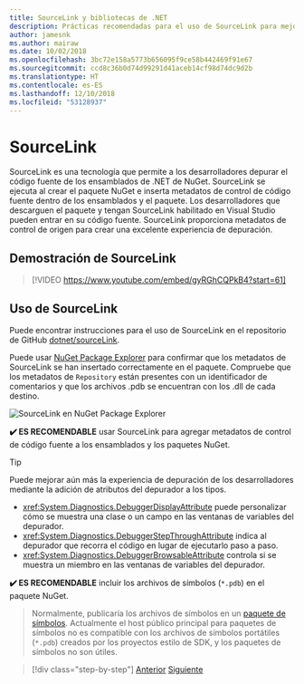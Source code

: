 ```yaml
---
title: SourceLink y bibliotecas de .NET
description: Prácticas recomendadas para el uso de SourceLink para mejorar la depuración de las bibliotecas de .NET.
author: jamesnk
ms.author: mairaw
ms.date: 10/02/2018
ms.openlocfilehash: 3bc72e158a5773b656095f9ce58b442469f91e67
ms.sourcegitcommit: ccd8c36b0d74d99291d41aceb14cf98d74dc9d2b
ms.translationtype: HT
ms.contentlocale: es-ES
ms.lasthandoff: 12/10/2018
ms.locfileid: "53128937"
---
```

# <a name="sourcelink"></a>SourceLink

SourceLink es una tecnología que permite a los desarrolladores depurar el código fuente de los ensamblados de .NET de NuGet. SourceLink se ejecuta al crear el paquete NuGet e inserta metadatos de control de código fuente dentro de los ensamblados y el paquete. Los desarrolladores que descarguen el paquete y tengan SourceLink habilitado en Visual Studio pueden entrar en su código fuente. SourceLink proporciona metadatos de control de origen para crear una excelente experiencia de depuración.

## <a name="sourcelink-demo"></a>Demostración de SourceLink

> [!VIDEO https://www.youtube.com/embed/gyRGhCQPkB4?start=61]

## <a name="using-sourcelink"></a>Uso de SourceLink

Puede encontrar instrucciones para el uso de SourceLink en el repositorio de GitHub [dotnet/sourceLink](https://github.com/dotnet/sourcelink/blob/master/README.md).

Puede usar [NuGet Package Explorer](https://github.com/NuGetPackageExplorer/NuGetPackageExplorer) para confirmar que los metadatos de SourceLink se han insertado correctamente en el paquete. Compruebe que los metadatos de `Repository` están presentes con un identificador de comentarios y que los archivos .pdb se encuentran con los .dll de cada destino.

![SourceLink en NuGet Package Explorer](./media/sourcelink/nuget-package-explorer-sourcelink.png "SourceLink in NuGet Package Explorer")

**✔️ ES RECOMENDABLE** usar SourceLink para agregar metadatos de control de código fuente a los ensamblados y los paquetes NuGet.

> [!TIP]
> Puede mejorar aún más la experiencia de depuración de los desarrolladores mediante la adición de atributos del depurador a los tipos.
> * <xref:System.Diagnostics.DebuggerDisplayAttribute> puede personalizar cómo se muestra una clase o un campo en las ventanas de variables del depurador.
> * <xref:System.Diagnostics.DebuggerStepThroughAttribute> indica al depurador que recorra el código en lugar de ejecutarlo paso a paso.
> * <xref:System.Diagnostics.DebuggerBrowsableAttribute> controla si se muestra un miembro en las ventanas de variables del depurador.

**✔️ ES RECOMENDABLE** incluir los archivos de símbolos (`*.pdb`) en el paquete NuGet.

> Normalmente, publicaría los archivos de símbolos en un [paquete de símbolos](./nuget.md#symbol-packages). Actualmente el host público principal para paquetes de símbolos no es compatible con los archivos de símbolos portátiles (`*.pdb`) creados por los proyectos estilo de SDK, y los paquetes de símbolos no son útiles.

>[!div class="step-by-step"]
>[Anterior](dependencies.md)
>[Siguiente](publish-nuget-package.md)